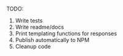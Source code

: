 TODO:

1. Write tests
2. Write readme/docs
3. Print templating functions for responses
4. Publish automatically to NPM
5. Cleanup code
